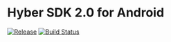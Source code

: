 # Hyber SDK 2.0 for Android
[![Release][release-svg]][release-link]
[![Build Status][build-status-svg]][build-status-link]

[release-svg]: http://github-release-version.herokuapp.com/github/GMSLabs/Hyber-SDK-Android/release.svg?style=flat
[release-link]: https://github.com/GMSLabs/Hyber-SDK-Android/releases/latest
[build-status-svg]: https://travis-ci.org/GMSLabs/Hyber-SDK-Android.svg?branch=master-2.0
[build-status-link]: https://travis-ci.org/GMSLabs/Hyber-SDK-Android
